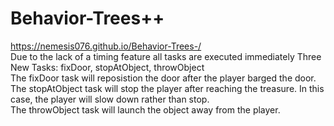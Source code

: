 # Behavior-Trees++
https://nemesis076.github.io/Behavior-Trees-/    
Due to the lack of a timing feature all tasks are executed immediately 
Three New Tasks: fixDoor, stopAtObject, throwObject    
The fixDoor task will reposistion the door after the player barged the door.       
The stopAtObject task will stop the player after reaching the treasure. In this case, the player will slow down rather than stop.    
The throwObject task will launch the object away from the player.
